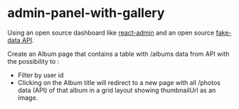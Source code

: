 # admin-panel-with-gallery

Using an open source dashboard like [react-admin](https://github.com/marmelab/react-admin) and an open source [fake-data API](https://jsonplaceholder.typicode.com/).

Create an Album page that contains a table with /albums data from API with the possibility to :

  *   Filter by user id
  *   Clicking on the Album title will redirect to a new page with all /photos data (API) of that album in a grid layout showing thumbnailUrl as an image.